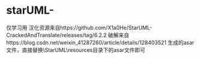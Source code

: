 # starUML-
仅学习用
汉化资源来自https://github.com/X1a0He/StarUML-CrackedAndTranslate/releases/tag/6.2.2
破解来自https://blog.csdn.net/weixin_41287260/article/details/128403521
生成的asar文件，直接替换\StarUML\resources目录下的asar文件即可
